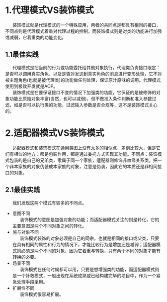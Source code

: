 # 1.代理模式VS装饰模式
&nbsp;&nbsp;&nbsp;&nbsp;&nbsp;&nbsp;装饰模式就是代理模式的一个特殊应用，两者的共同点是都具有相同的接口，不同点则是代理模式着重对代理过程的控制，而装饰模式则是对类的功能进行加强或减弱，它着重类的功能变化。

## 1.1最佳实践
&nbsp;&nbsp;&nbsp;&nbsp;&nbsp;&nbsp;代理模式是把当前的行为或功能委托给其他对象执行，代理类负责接口限定：是否可以调用真实角色，以及是否对发送到真实角色的消息进行变形处理，它不对被主题角色(也就是被代理类)的功能做任何处理，保证原汁原味的调用。代理模式使用到极致开发就是AOP。  
&nbsp;&nbsp;&nbsp;&nbsp;&nbsp;&nbsp;装饰模式是在要保证接口不变的情况下加强类的功能，它保证的是被修饰的对象功能比原始对象丰富(当然，也可以减弱)，但不做准入条件判断和准入参数过滤，如是否可以执行类的功能，过滤输入参数是否合规等，这不是装饰模式关心的。  


# 2.适配器模式VS装饰模式
&nbsp;&nbsp;&nbsp;&nbsp;&nbsp;&nbsp;适配器模式和装饰模式在通用类图上没有太多的相似点，差别比较大，但是它们有相似的地方：都是包装作用，都是通过委托方式实现其功能。不同点：装饰模式包装的是自己的兄弟类，隶属于同一个家族，适配器则修饰非血缘关系类，把一个非本家族的对象伪装成本家族的对象，注意是伪装，因此它的本质还是非相同接口的对象。


## 2.1最佳实践
&nbsp;&nbsp;&nbsp;&nbsp;&nbsp;&nbsp;我们发现这两个模式有较多的不同点。

- 意图不同  
&nbsp;&nbsp;&nbsp;&nbsp;&nbsp;&nbsp;装饰模式的意图是加强对象的功能；而适配器模式关注的则是转化，它的主要意图是两个不同对象之间的转化。
- 施与对象不同  
&nbsp;&nbsp;&nbsp;&nbsp;&nbsp;&nbsp;装饰模式装饰的对象必须是自己的同宗，也就是相同的接口或父类，只要在具有相同的属性和行为的情况下，才能比较行为是增加还是减弱；适配器模式则必须是两个不同的对象，因为它着重与转换，只有两个不同的对象才能有转换的必要。
- 场景不同  
&nbsp;&nbsp;&nbsp;&nbsp;&nbsp;&nbsp;装饰模式在任何时候都可以用，只要是想增强类的功能，而适配器模式则是一个补救模式，一般出现在系统成熟或已经构建完毕的项目中，作为一个紧急处理手段采用。
- 扩展性不同  
&nbsp;&nbsp;&nbsp;&nbsp;&nbsp;&nbsp;装饰模式很容易扩展。
